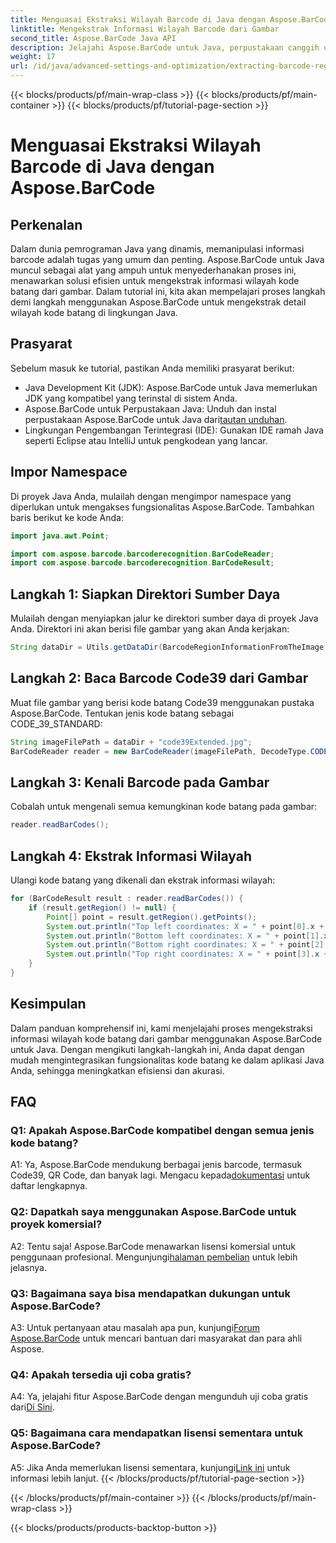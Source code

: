 ```yaml
---
title: Menguasai Ekstraksi Wilayah Barcode di Java dengan Aspose.BarCode
linktitle: Mengekstrak Informasi Wilayah Barcode dari Gambar
second_title: Aspose.BarCode Java API
description: Jelajahi Aspose.BarCode untuk Java, perpustakaan canggih untuk mengekstrak detail wilayah kode batang dengan mudah. Sempurnakan aplikasi Java Anda dengan presisi.
weight: 17
url: /id/java/advanced-settings-and-optimization/extracting-barcode-region-information/
---
```


{{< blocks/products/pf/main-wrap-class >}}
{{< blocks/products/pf/main-container >}}
{{< blocks/products/pf/tutorial-page-section >}}

# Menguasai Ekstraksi Wilayah Barcode di Java dengan Aspose.BarCode

## Perkenalan

Dalam dunia pemrograman Java yang dinamis, memanipulasi informasi barcode adalah tugas yang umum dan penting. Aspose.BarCode untuk Java muncul sebagai alat yang ampuh untuk menyederhanakan proses ini, menawarkan solusi efisien untuk mengekstrak informasi wilayah kode batang dari gambar. Dalam tutorial ini, kita akan mempelajari proses langkah demi langkah menggunakan Aspose.BarCode untuk mengekstrak detail wilayah kode batang di lingkungan Java.

## Prasyarat

Sebelum masuk ke tutorial, pastikan Anda memiliki prasyarat berikut:

- Java Development Kit (JDK): Aspose.BarCode untuk Java memerlukan JDK yang kompatibel yang terinstal di sistem Anda.
-  Aspose.BarCode untuk Perpustakaan Java: Unduh dan instal perpustakaan Aspose.BarCode untuk Java dari[tautan unduhan](https://releases.aspose.com/barcode/java/).
- Lingkungan Pengembangan Terintegrasi (IDE): Gunakan IDE ramah Java seperti Eclipse atau IntelliJ untuk pengkodean yang lancar.

## Impor Namespace

Di proyek Java Anda, mulailah dengan mengimpor namespace yang diperlukan untuk mengakses fungsionalitas Aspose.BarCode. Tambahkan baris berikut ke kode Anda:

```java
import java.awt.Point;

import com.aspose.barcode.barcoderecognition.BarCodeReader;
import com.aspose.barcode.barcoderecognition.BarCodeResult;


```

## Langkah 1: Siapkan Direktori Sumber Daya

Mulailah dengan menyiapkan jalur ke direktori sumber daya di proyek Java Anda. Direktori ini akan berisi file gambar yang akan Anda kerjakan:

```java
String dataDir = Utils.getDataDir(BarcodeRegionInformationFromTheImage.class) + "BarcodeReader/advanced_features/";
```

## Langkah 2: Baca Barcode Code39 dari Gambar

Muat file gambar yang berisi kode batang Code39 menggunakan pustaka Aspose.BarCode. Tentukan jenis kode batang sebagai CODE_39_STANDARD:

```java
String imageFilePath = dataDir + "code39Extended.jpg";
BarCodeReader reader = new BarCodeReader(imageFilePath, DecodeType.CODE_39_STANDARD);
```

## Langkah 3: Kenali Barcode pada Gambar

Cobalah untuk mengenali semua kemungkinan kode batang pada gambar:

```java
reader.readBarCodes();
```

## Langkah 4: Ekstrak Informasi Wilayah

Ulangi kode batang yang dikenali dan ekstrak informasi wilayah:

```java
for (BarCodeResult result : reader.readBarCodes()) {
    if (result.getRegion() != null) {
        Point[] point = result.getRegion().getPoints();
        System.out.println("Top left coordinates: X = " + point[0].x + ", Y = " + point[0].y);
        System.out.println("Bottom left coordinates: X = " + point[1].x + ", Y = " + point[1].y);
        System.out.println("Bottom right coordinates: X = " + point[2].x + ", Y = " + point[2].y);
        System.out.println("Top right coordinates: X = " + point[3].x + ", Y = " + point[3].y);
    }
}
```

## Kesimpulan

Dalam panduan komprehensif ini, kami menjelajahi proses mengekstraksi informasi wilayah kode batang dari gambar menggunakan Aspose.BarCode untuk Java. Dengan mengikuti langkah-langkah ini, Anda dapat dengan mudah mengintegrasikan fungsionalitas kode batang ke dalam aplikasi Java Anda, sehingga meningkatkan efisiensi dan akurasi.

## FAQ

### Q1: Apakah Aspose.BarCode kompatibel dengan semua jenis kode batang?

 A1: Ya, Aspose.BarCode mendukung berbagai jenis barcode, termasuk Code39, QR Code, dan banyak lagi. Mengacu kepada[dokumentasi](https://reference.aspose.com/barcode/java/) untuk daftar lengkapnya.

### Q2: Dapatkah saya menggunakan Aspose.BarCode untuk proyek komersial?

 A2: Tentu saja! Aspose.BarCode menawarkan lisensi komersial untuk penggunaan profesional. Mengunjungi[halaman pembelian](https://purchase.aspose.com/buy) untuk lebih jelasnya.

### Q3: Bagaimana saya bisa mendapatkan dukungan untuk Aspose.BarCode?

 A3: Untuk pertanyaan atau masalah apa pun, kunjungi[Forum Aspose.BarCode](https://forum.aspose.com/c/barcode/13) untuk mencari bantuan dari masyarakat dan para ahli Aspose.

### Q4: Apakah tersedia uji coba gratis?

 A4: Ya, jelajahi fitur Aspose.BarCode dengan mengunduh uji coba gratis dari[Di Sini](https://releases.aspose.com/).

### Q5: Bagaimana cara mendapatkan lisensi sementara untuk Aspose.BarCode?

 A5: Jika Anda memerlukan lisensi sementara, kunjungi[Link ini](https://purchase.aspose.com/temporary-license/) untuk informasi lebih lanjut.
{{< /blocks/products/pf/tutorial-page-section >}}

{{< /blocks/products/pf/main-container >}}
{{< /blocks/products/pf/main-wrap-class >}}

{{< blocks/products/products-backtop-button >}}
